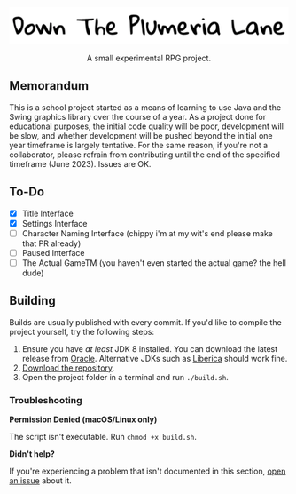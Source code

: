 ![# Down The Plumeria Lane](resources/images/misc/header.png)

<center>A small experimental RPG project.</center>

## Memorandum

This is a school project started as a means of learning to use Java and the Swing graphics library over the course of a year. As a project done for educational purposes, the initial code quality will be poor, development will be slow, and whether development will be pushed beyond the initial one year timeframe is largely tentative. For the same reason, if you're not a collaborator, please refrain from contributing until the end of the specified timeframe (June 2023). Issues are OK.

## To-Do

- [x] Title Interface
- [x] Settings Interface
- [ ] Character Naming Interface (chippy i'm at my wit's end please make that PR already)
- [ ] Paused Interface
- [ ] The Actual GameTM (you haven't even started the actual game? the hell dude)

## Building

Builds are usually published with every commit. If you'd like to compile the project yourself, try the following steps:

1. Ensure you have _at least_ JDK 8 installed. You can download the latest release from [Oracle](https://www.oracle.com/java/technologies/downloads/). Alternative JDKs such as [Liberica](https://bell-sw.com/pages/downloads/) should work fine.
2. [Download the repository](https://github.com/Anuken/Mindustry/archive/refs/heads/master.zip).
3. Open the project folder in a terminal and run `./build.sh`.

### Troubleshooting

**Permission Denied (macOS/Linux only)**

The script isn't executable. Run `chmod +x build.sh`.

**Didn't help?**

If you're experiencing a problem that isn't documented in this section, [open an issue](https://github.com/twofacedflora/Down-The-Plumeria-Lane/issues/new) about it.

